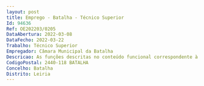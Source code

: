 ```yaml
--- 
layout: post
title: Emprego - Batalha - Técnico Superior
Id: 94636
Ref: OE202203/0205
DataAbertura: 2022-03-08
DataFecho: 2022-03-22
Trabalho: Técnico Superior
Empregador: Câmara Municipal da Batalha
Descricao: As funções descritas no conteúdo funcional correspondente à categoria de Técnico Superior, tal como consta do mapa anexo a que se refere o nº 2 do artigo 88º da LTFP, aprovada em anexo à lei nº 35 2014, de 20 de junho, na sua atual redação, bem como as constantes do Mapa de Pessoal da Câmara Municipal da Batalha.
CodigoPostal: 2440-118 BATALHA
Concelho: Batalha
Distrito: Leiria
--- 
```

